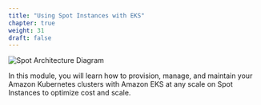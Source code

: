 ```yaml
---
title: "Using Spot Instances with EKS"
chapter: true
weight: 31
draft: false
---
```


![Spot Architecture Diagram](/images/spotworkers/spot_diagram.png)

In this module, you will learn how to provision, manage, and maintain your Amazon Kubernetes clusters with Amazon EKS at any scale on Spot Instances to optimize cost and scale.